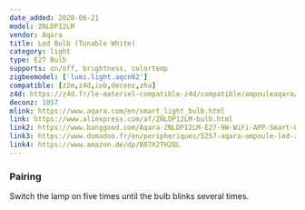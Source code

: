 ```yaml
---
date_added: 2020-06-21
model: ZNLDP12LM
vendor: Aqara
title: Led Bulb (Tunable White)
category: light
type: E27 Bulb
supports: on/off, brightness, colortemp
zigbeemodel: ['lumi.light.aqcn02']
compatible: [z2m,z4d,iob,deconz,zha]
z4d: https://z4d.fr/le-materiel-compatible-z4d/compatible/ampouleaqaraznldp12lm
deconz: 1057
mlink: https://www.aqara.com/en/smart_light_bulb.html
link: https://www.aliexpress.com/af/ZNLDP12LM-bulb.html
link2: https://www.banggood.com/Aqara-ZNLDP12LM-E27-9W-WiFi-APP-Smart-LED-Bulb-Work-with-Apple-HomeKit-Mi-Home-Xiaomi-Ecosystem-Product-p-1382307.html
link3: https://www.domadoo.fr/en/peripheriques/5257-aqara-ampoule-led-zigbee-aqara-blanc-variable-0192784000144.html
link4: https://www.amazon.de/dp/B07X2TH2QL
---
```

### Pairing
Switch the lamp on five times until the bulb blinks several times.